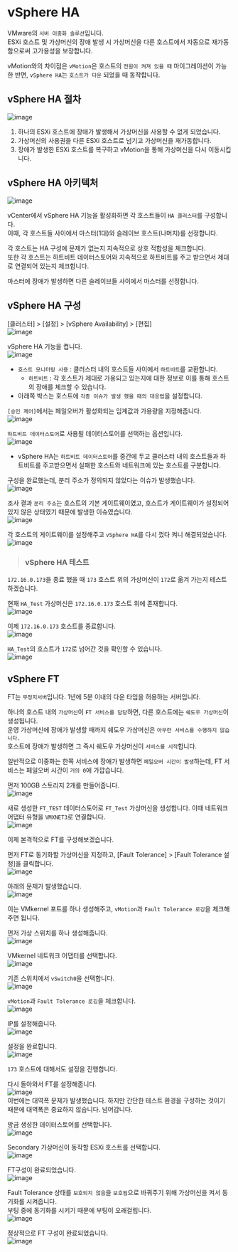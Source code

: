 # vSphere HA

VMware의 `서버 이중화 솔루션`입니다.   
ESXi 호스트 및 가상머신의 장애 발생 시 가상머신을 다른 호스트에서 자동으로 재가동함으로써 고가용성을 보장합니다.

vMotion와의 차이점은 `vMotion`은 호스트의 `전원이 켜져 있을 때` 마이그레이션이 가능한 반면, `vSphere HA`는 `호스트가 다운` 되었을 때 동작합니다.

## vSphere HA 절차

![image](https://user-images.githubusercontent.com/43658658/144362741-ac8a7564-3225-4319-82db-3363faf4c6d9.png)   
1. 하나의 ESXi 호스트에 장애가 발생해서 가상머신을 사용할 수 없게 되었습니다.
2. 가상머신의 사용권을 다른 ESXi 호스트로 넘기고 가상머신을 재가동합니다.
3. 장애가 발생한 ESXi 호스트를 복구하고 vMotion을 통해 가상머신을 다시 이동시킵니다.

## vSphere HA 아키텍처

![image](https://user-images.githubusercontent.com/43658658/144408684-9c32ac5e-fb9d-454e-af6d-98ef394711c9.png)   

vCenter에서 vSphere HA 기능을 활성화하면 각 호스트들이 `HA 클러스터`를 구성합니다.   
이때, 각 호스트들 사이에서 마스터(1대)와 슬레이브 호스트(나머지)를 선정합니다.   

각 호스트는 HA 구성에 문제가 없는지 지속적으로 상호 적합성을 체크합니다.   
또한 각 호스트는 하트비트 데이터스토어와 지속적으로 하트비트를 주고 받으면서 제대로 연결되어 있는지 체크합니다.   

마스터에 장애가 발생하면 다른 슬레이브들 사이에서 마스터를 선정합니다.   

## vSphere HA 구성

[클러스터] > [설정] > [vSphere Availability] > [편집]   
![image](https://user-images.githubusercontent.com/43658658/144363334-0a5418e7-e6a7-407a-ac33-29e7f1be2612.png)

vSphere HA 기능을 켭니다.   
![image](https://user-images.githubusercontent.com/43658658/144364252-af9385b7-e51a-4027-84d6-3dc7513d937e.png)   
* `호스트 모니터링 사용` : 클러스터 내의 호스트들 사이에서 `하트비트`를 교환합니다.
  - `하트비트` : 각 호스트가 제대로 가용되고 있는지에 대한 정보로 이를 통해 호스트의 장애를 체크할 수 있습니다.
* 아래쪽 박스는 호스트에 `각종 이슈가 발생 했을 때의 대응법`을 설정합니다.

`[승인 제어]`에서는 페일오버가 활성화되는 임계값과 가용량을 지정해줍니다.   
![image](https://user-images.githubusercontent.com/43658658/144365109-8324530d-32af-47aa-8833-f2e3d8d13889.png)

`하트비트 데이터스토어`로 사용될 데이터스토어를 선택하는 옵션입니다.   
![image](https://user-images.githubusercontent.com/43658658/144365447-45dcec75-02e5-491d-b556-0de110fbad9a.png)   
* vSphere HA는 `하트비트 데이터스토어`를 중간에 두고 클러스터 내의 호스트들과 하트비트를 주고받으면서 실패한 호스트와 네트워크에 있는 호스트를 구분합니다.

구성을 완료했는데, 분리 주소가 정의되지 않았다는 이슈가 발생했습니다.   
![image](https://user-images.githubusercontent.com/43658658/144372376-2334d36d-f665-47d7-a602-7717d45ff512.png)

조사 결과 `분리 주소`는 호스트의 기본 게이트웨이였고, 호스트가 게이트웨이가 설정되어 있지 않은 상태였기 때문에 발생한 이슈였습니다.   
![image](https://user-images.githubusercontent.com/43658658/144375277-4c46c286-2b04-4aee-b3ca-2a18cb9c2f5d.png)

각 호스트의 게이트웨이를 설정해주고 `vSphere HA`를 다시 껐다 켜니 해결되었습니다.   
![image](https://user-images.githubusercontent.com/43658658/144376004-412e4b76-989f-491f-b850-5c158bd76d0c.png)

> <h3>vSphere HA 테스트</h3>

`172.16.0.173`을 종료 했을 때 `173` 호스트 위의 가상머신이 `172`로 옮겨 가는지 테스트하겠습니다.

현재 `HA_Test` 가상머신은 `172.16.0.173` 호스트 위에 존재합니다.   
![image](https://user-images.githubusercontent.com/43658658/144379632-ae6da56e-5cb9-41b7-99d7-49d144454cef.png)

이제 `172.16.0.173` 호스트를 종료합니다.   
![image](https://user-images.githubusercontent.com/43658658/144380191-51fbfe72-a9b6-4592-bff4-c26587ac5db4.png)

`HA_Test`의 호스트가 `172`로 넘어간 것을 확인할 수 있습니다.   
![image](https://user-images.githubusercontent.com/43658658/144380422-76c78ae1-0d51-491b-adb7-f6b36f276321.png)

## vSphere FT

FT는 `무정지서버`입니다. 1년에 5분 이내의 다운 타임을 허용하는 서버입니다.   

하나의 호스트 내의 `가상머신`이 `FT 서비스를 담당`하면, 다른 호스트에는 `쉐도우 가상머신`이 생성됩니다.   
운영 가상머신에 장애가 발생할 때까지 쉐도우 가상머신은 `아무런 서비스를 수행하지 않습니다.`   
호스트에 장애가 발생하면 그 즉시 쉐도우 가상머신이 `서비스를 시작`합니다.

일반적으로 이중화는 한쪽 서비스에 장애가 발생하면 `페일오버 시간이 발생`하는데, FT 서비스는 페일오버 시간이 `거의 0`에 가깝습니다.

먼저 100GB 스토리지 2개를 만들어줍니다.   
![image](https://user-images.githubusercontent.com/43658658/144560882-65bba9aa-cddb-42ac-b72d-95470f59fd40.png)

새로 생성한 `FT_TEST` 데이터스토어로 `FT_Test` 가상머신을 생성합니다. 이때 네트워크 어댑터 유형을 `VMXNET3`로 연결합니다.   
![image](https://user-images.githubusercontent.com/43658658/144566381-c68bca70-c846-4435-a07e-a4c8d4ff1daf.png)

이제 본격적으로 FT를 구성해보겠습니다.

먼저 FT로 동기화할 가상머신을 지정하고, [Fault Tolerance] > [Fault Tolerance 설정]을 클릭합니다.   
![image](https://user-images.githubusercontent.com/43658658/144561504-fb5e5b47-fec8-423c-bdc4-c9bd3a4869b4.png)

아래의 문제가 발생했습니다.   
![image](https://user-images.githubusercontent.com/43658658/144567181-2b9b18d2-f998-42dd-9738-09379fd2c725.png)

이는 VMkernel 포트를 하나 생성해주고, `vMotion`과 `Fault Tolerance 로깅`을 체크해주면 됩니다.   

먼저 가상 스위치를 하나 생성해줍니다.   
![image](https://user-images.githubusercontent.com/43658658/144567372-edf45f8d-7fc9-430b-914f-32f66ba8baa3.png)   

VMkernel 네트워크 어댑터를 선택합니다.   
![image](https://user-images.githubusercontent.com/43658658/144567429-27f7cd75-dc37-491f-8fcd-a0410137f650.png)

기존 스위치에서 `vSwitch0`을 선택합니다.   
![image](https://user-images.githubusercontent.com/43658658/144567755-fe989233-ebc6-419a-8b40-0ea905891bee.png)

`vMotion`과 `Fault Tolerance 로깅`을 체크합니다.   
![image](https://user-images.githubusercontent.com/43658658/144567940-67a30e5c-f725-489e-8674-1c75c273ec89.png)

IP를 설정해줍니다.   
![image](https://user-images.githubusercontent.com/43658658/144568025-4fa9286c-0029-4340-b016-a5ef372c9811.png)

설정을 완료합니다.   
![image](https://user-images.githubusercontent.com/43658658/144568711-a7dad8af-3066-45ea-ba75-e06518af8dcc.png)

`173` 호스트에 대해서도 설정을 진행합니다.

다시 돌아와서 FT를 설정해줍니다.   
![image](https://user-images.githubusercontent.com/43658658/144568309-7e3d0c5d-4eec-4f34-b62d-e132c70c69c8.png)   
이번에는 대역폭 문제가 발생했습니다. 하지만 간단한 테스트 환경을 구성하는 것이기 때문에 대역폭은 중요하지 않습니다. 넘어갑니다.

방금 생성한 데이터스토어를 선택합니다.   
![image](https://user-images.githubusercontent.com/43658658/144568769-ce7330d1-06ff-4a6c-a0d9-804730f5ccfd.png)

Secondary 가상머신이 동작할 ESXi 호스트를 선택합니다.   
![image](https://user-images.githubusercontent.com/43658658/144569110-aee26d4d-2934-44c8-a4d2-d5ccb5a73279.png)

FT구성이 완료되었습니다.   
![image](https://user-images.githubusercontent.com/43658658/144572193-a1fe643d-7c09-4c50-8aef-5b4fa3a99668.png)

Fault Tolerance 상태를 `보호되지 않음`을 `보호됨`으로 바꿔주기 위해 가상머신을 켜서 동기화를 시켜줍니다.   
부팅 중에 동기화를 시키기 때문에 부팅이 오래걸립니다.   
![image](https://user-images.githubusercontent.com/43658658/144570606-ad769c6f-5fb8-4116-b116-b8b0fe9e9c64.png)

정상적으로 FT 구성이 완료되었습니다.   
![image](https://user-images.githubusercontent.com/43658658/144579610-2a6d1a2a-b837-4082-a7e3-708cd4922a98.png)


